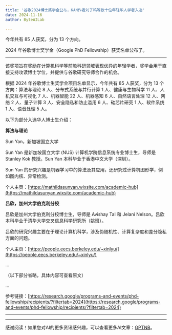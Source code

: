 ```yaml
---
title: '谷歌2024博士奖学金公布，KAN作者刘子鸣等数十位年轻华人学者入选'
date: 2024-11-16
author: ByteAILab

---
```


今年共有 85 人获奖，分为 13 个方向。

2024 年谷歌博士奖学金（Google PhD Fellowship）获奖名单公布了。

---
该奖项旨在奖励在计算机科学等前瞻科研领域表现优异的年轻学者，奖学金用于直接支持攻读博士学位，并提供与谷歌研究导师合作的机会。

根据 2024 年谷歌博士生奖学金项目名单显示，今年共有 85 人获奖，分为 13 个方向：算法与理论 8 人、分布式系统与并行计算 1 人、健康与生物科学 11 人、人机交互与可视化 7 人、机器智能 22 人、机器感知 6 人、自然语言处理 12 人、网络 2 人、量子计算 3 人、安全隐私和防止滥用 6 人、硅芯片研究 1 人、软件系统 1 人、语音处理 5 人。

以下为部分入选华人博士生介绍：

**算法与理论**

Sun Yan，新加坡国立大学

Sun Yan 是新加坡国立大学 (NUS) 计算机学院信息系统专业博士生，导师是 Stanley Kok 教授。Sun Yan 本科毕业于香港中文大学（深圳）。

Sun Yan 的研究兴趣是机器学习中的算法及其应用，还研究过计算机图形学，例如图内核、异常检测。

个人主页：[https://mathildasunyan.wixsite.com/academic-hub](https://mathildasunyan.wixsite.com/academic-hub)

**吕欣，加州大学伯克利分校**

吕欣是加州大学伯克利分校博士生，导师是 Avishay Tal 和 Jelani Nelson。吕欣本科毕业于清华大学交叉信息科学研究所（姚班）。

吕欣的研究兴趣主要在于理论计算机科学，涉及伪随机性、计算复杂度和差分隐私方面的问题。

个人主页：[https://people.eecs.berkeley.edu/~xinlyu/](https://people.eecs.berkeley.edu/~xinlyu/)

...

（以下部分省略，具体内容可查看原文）

...

参考链接：[https://research.google/programs-and-events/phd-fellowship/recipients/?filtertab=2024](https://research.google/programs-and-events/phd-fellowship/recipients/?filtertab=2024)

---
---
感谢阅读！如果您对AI的更多资讯感兴趣，可以查看更多AI文章：[GPTNB](https://gptnb.com)。